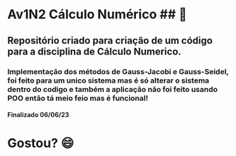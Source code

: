 # Av1N2 Cálculo Numérico ##	:grimacing:
## Repositório criado para criação de um código para a disciplina de Cálculo Numerico.

### Implementação dos métodos de Gauss-Jacobi e Gauss-Seidel, foi feito para um unico sistema mas é só alterar o sistema dentro do codigo e também a aplicação não foi feito usando POO então tá meio feio mas é funcional!

#### Finalizado 06/06/23
# Gostou? :smile:
